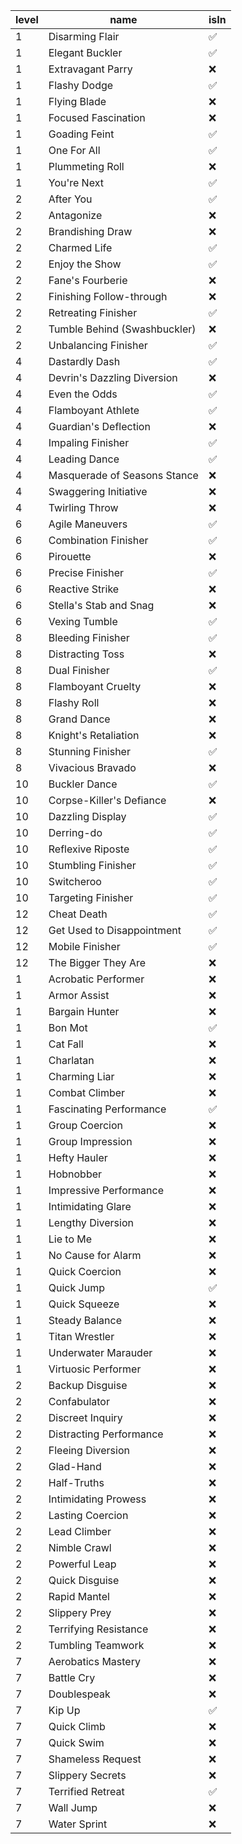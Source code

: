 |   level | name                         | isIn   |
|---------|------------------------------|--------|
|       1 | Disarming Flair              | ✅      |
|       1 | Elegant Buckler              | ✅      |
|       1 | Extravagant Parry            | ❌      |
|       1 | Flashy Dodge                 | ✅      |
|       1 | Flying Blade                 | ❌      |
|       1 | Focused Fascination          | ❌      |
|       1 | Goading Feint                | ✅      |
|       1 | One For All                  | ✅      |
|       1 | Plummeting Roll              | ❌      |
|       1 | You're Next                  | ✅      |
|       2 | After You                    | ✅      |
|       2 | Antagonize                   | ❌      |
|       2 | Brandishing Draw             | ❌      |
|       2 | Charmed Life                 | ✅      |
|       2 | Enjoy the Show               | ✅      |
|       2 | Fane's Fourberie             | ❌      |
|       2 | Finishing Follow-through     | ❌      |
|       2 | Retreating Finisher          | ✅      |
|       2 | Tumble Behind (Swashbuckler) | ❌      |
|       2 | Unbalancing Finisher         | ✅      |
|       4 | Dastardly Dash               | ✅      |
|       4 | Devrin's Dazzling Diversion  | ❌      |
|       4 | Even the Odds                | ✅      |
|       4 | Flamboyant Athlete           | ✅      |
|       4 | Guardian's Deflection        | ❌      |
|       4 | Impaling Finisher            | ✅      |
|       4 | Leading Dance                | ✅      |
|       4 | Masquerade of Seasons Stance | ❌      |
|       4 | Swaggering Initiative        | ❌      |
|       4 | Twirling Throw               | ❌      |
|       6 | Agile Maneuvers              | ✅      |
|       6 | Combination Finisher         | ✅      |
|       6 | Pirouette                    | ❌      |
|       6 | Precise Finisher             | ✅      |
|       6 | Reactive Strike              | ❌      |
|       6 | Stella's Stab and Snag       | ❌      |
|       6 | Vexing Tumble                | ✅      |
|       8 | Bleeding Finisher            | ✅      |
|       8 | Distracting Toss             | ❌      |
|       8 | Dual Finisher                | ✅      |
|       8 | Flamboyant Cruelty           | ❌      |
|       8 | Flashy Roll                  | ❌      |
|       8 | Grand Dance                  | ❌      |
|       8 | Knight's Retaliation         | ❌      |
|       8 | Stunning Finisher            | ✅      |
|       8 | Vivacious Bravado            | ❌      |
|      10 | Buckler Dance                | ✅      |
|      10 | Corpse-Killer's Defiance     | ❌      |
|      10 | Dazzling Display             | ✅      |
|      10 | Derring-do                   | ✅      |
|      10 | Reflexive Riposte            | ✅      |
|      10 | Stumbling Finisher           | ✅      |
|      10 | Switcheroo                   | ✅      |
|      10 | Targeting Finisher           | ✅      |
|      12 | Cheat Death                  | ✅      |
|      12 | Get Used to Disappointment   | ✅      |
|      12 | Mobile Finisher              | ✅      |
|      12 | The Bigger They Are          | ❌      |
|       1 | Acrobatic Performer          | ❌      |
|       1 | Armor Assist                 | ❌      |
|       1 | Bargain Hunter               | ❌      |
|       1 | Bon Mot                      | ✅      |
|       1 | Cat Fall                     | ❌      |
|       1 | Charlatan                    | ❌      |
|       1 | Charming Liar                | ❌      |
|       1 | Combat Climber               | ❌      |
|       1 | Fascinating Performance      | ✅      |
|       1 | Group Coercion               | ❌      |
|       1 | Group Impression             | ❌      |
|       1 | Hefty Hauler                 | ❌      |
|       1 | Hobnobber                    | ❌      |
|       1 | Impressive Performance       | ❌      |
|       1 | Intimidating Glare           | ❌      |
|       1 | Lengthy Diversion            | ❌      |
|       1 | Lie to Me                    | ❌      |
|       1 | No Cause for Alarm           | ❌      |
|       1 | Quick Coercion               | ❌      |
|       1 | Quick Jump                   | ✅      |
|       1 | Quick Squeeze                | ❌      |
|       1 | Steady Balance               | ❌      |
|       1 | Titan Wrestler               | ❌      |
|       1 | Underwater Marauder          | ❌      |
|       1 | Virtuosic Performer          | ❌      |
|       2 | Backup Disguise              | ❌      |
|       2 | Confabulator                 | ❌      |
|       2 | Discreet Inquiry             | ❌      |
|       2 | Distracting Performance      | ❌      |
|       2 | Fleeing Diversion            | ❌      |
|       2 | Glad-Hand                    | ❌      |
|       2 | Half-Truths                  | ❌      |
|       2 | Intimidating Prowess         | ❌      |
|       2 | Lasting Coercion             | ❌      |
|       2 | Lead Climber                 | ❌      |
|       2 | Nimble Crawl                 | ❌      |
|       2 | Powerful Leap                | ❌      |
|       2 | Quick Disguise               | ❌      |
|       2 | Rapid Mantel                 | ❌      |
|       2 | Slippery Prey                | ❌      |
|       2 | Terrifying Resistance        | ❌      |
|       2 | Tumbling Teamwork            | ❌      |
|       7 | Aerobatics Mastery           | ❌      |
|       7 | Battle Cry                   | ❌      |
|       7 | Doublespeak                  | ❌      |
|       7 | Kip Up                       | ✅      |
|       7 | Quick Climb                  | ❌      |
|       7 | Quick Swim                   | ❌      |
|       7 | Shameless Request            | ❌      |
|       7 | Slippery Secrets             | ❌      |
|       7 | Terrified Retreat            | ✅      |
|       7 | Wall Jump                    | ❌      |
|       7 | Water Sprint                 | ❌      |